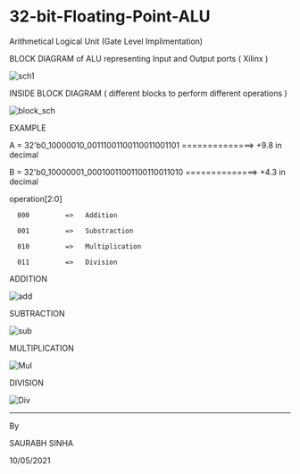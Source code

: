 # 32-bit-Floating-Point-ALU
Arithmetical Logical Unit (Gate Level Implimentation)

BLOCK DIAGRAM of ALU representing Input and Output ports ( Xilinx )

![sch1](https://user-images.githubusercontent.com/76876019/117704694-c6287000-b1e8-11eb-86bc-3cef3d89bb5c.PNG)

INSIDE BLOCK DIAGRAM ( different blocks to perform different operations )

![block_sch](https://user-images.githubusercontent.com/76876019/117704774-db9d9a00-b1e8-11eb-90e7-e50330e2176e.PNG)

EXAMPLE

A = 32'b0_10000010_00111001100110011001101 ==============> +9.8 in decimal

B = 32'b0_10000001_00010011001100110011010 ==============> +4.3 in decimal

operation[2:0]

      000         =>   Addition
      
      001         =>   Substraction
      
      010         =>   Multiplication
      
      011         =>   Division


ADDITION

![add](https://user-images.githubusercontent.com/76876019/117704550-95e0d180-b1e8-11eb-977f-fd1f7a2001a4.PNG)

SUBTRACTION

![sub](https://user-images.githubusercontent.com/76876019/117704603-a5f8b100-b1e8-11eb-8a51-e32999dca940.PNG)

MULTIPLICATION

![Mul](https://user-images.githubusercontent.com/76876019/117704630-b01aaf80-b1e8-11eb-87c7-b79adac14da5.PNG)

DIVISION

![Div](https://user-images.githubusercontent.com/76876019/117704659-b90b8100-b1e8-11eb-8d3e-b4aa6fc381f2.PNG)

---------------------------------------------------------------------------------------------------------------------------------------------------------------------------------

By

SAURABH SINHA

10/05/2021
